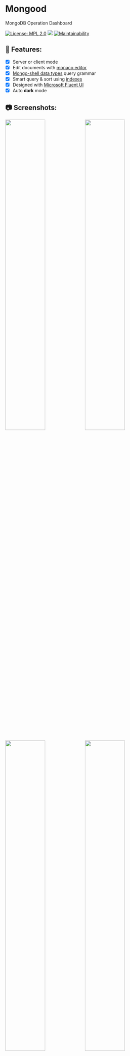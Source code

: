 # Mongood

MongoDB Operation Dashboard

[![License: MPL 2.0](https://img.shields.io/badge/License-MPL%202.0-brightgreen.svg)](https://opensource.org/licenses/MPL-2.0)
[![](https://img.shields.io/docker/cloud/build/renzholy/mongood)](https://hub.docker.com/r/renzholy/mongood)
[![Maintainability](https://api.codeclimate.com/v1/badges/4b5f9ef66205961e4ddd/maintainability)](https://codeclimate.com/github/RenzHoly/Mongood/maintainability)

## 🔮 Features:

- [x] Server or client mode
- [x] Edit documents with [monaco editor](https://microsoft.github.io/monaco-editor/index.html)
- [x] [Mongo-shell data types](https://docs.mongodb.com/manual/core/shell-types/) query grammar
- [x] Smart query & sort using [indexes](https://docs.mongodb.com/manual/tutorial/sort-results-with-indexes/)
- [x] Designed with [Microsoft Fluent UI](https://developer.microsoft.com/en-us/fluentui)
- [x] Auto **dark** mode

## 📷 Screenshots:

<div>
  <img src="./screenshots/light/docs.png" width="50%"/><img src="./screenshots/dark/docs.png" width="50%"/>
  <img src="./screenshots/light/editor.png" width="50%"/><img src="./screenshots/dark/editor.png" width="50%"/>
  <img src="./screenshots/light/indexes.png" width="50%"/><img src="./screenshots/dark/indexes.png" width="50%"/>
  <img src="./screenshots/light/ops.png" width="50%"/><img src="./screenshots/dark/ops.png" width="50%"/>
</div>

## 🔧 Usage:

### Run as client:

```shell
npm ci
npm run build
cd go
go build .
MONGO_URL="mongodb://localhost:27017" ./mongood
```

### Run as server:

```shell
docker run -p 3000:3000 -e MONGO_URL="mongodb://localhost:27017" renzholy/mongood
```

### Dev mode:

```shell
npm ci
npm run dev
cd go
go run main.go headless.go
```

## 🚧 Roadmap:

- [ ] doc insert and delete
- [ ] index create and drop
- [ ] geo search
- [ ] json schema
- [ ] role management
- [ ] and so on...
